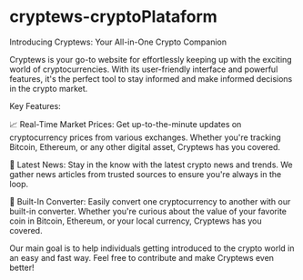 # cryptews-cryptoPlataform
Introducing Cryptews: Your All-in-One Crypto Companion

Cryptews is your go-to website for effortlessly keeping up with the exciting world of cryptocurrencies. With its user-friendly interface and powerful features, it's the perfect tool to stay informed and make informed decisions in the crypto market.

Key Features:

📈 Real-Time Market Prices: Get up-to-the-minute updates on cryptocurrency prices from various exchanges. Whether you're tracking Bitcoin, Ethereum, or any other digital asset, Cryptews has you covered.

📰 Latest News: Stay in the know with the latest crypto news and trends. We gather news articles from trusted sources to ensure you're always in the loop.

💱 Built-In Converter: Easily convert one cryptocurrency to another with our built-in converter. Whether you're curious about the value of your favorite coin in Bitcoin, Ethereum, or your local currency, Cryptews has you covered.

Our main goal is to help individuals getting introduced to the crypto world in an easy and fast way. Feel free to contribute and make Cryptews even better!
